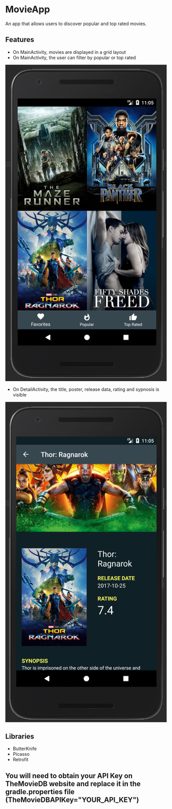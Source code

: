 # MovieApp
An app that allows users to discover popular and top rated movies.

## Features
- On MainActivity, movies are displayed in a grid layout
- On MainActivity, the user can filter by popular or top rated

![Homepage](https://github.com/SonyaMoisset/MovieApp_AND/blob/master/homepage.png)

- On DetailActivity, the title, poster, release data, rating and sypnosis is visible

![Homepage](https://github.com/SonyaMoisset/MovieApp_AND/blob/master/detailpage.png)

## Libraries
- ButterKnife
- Picasso
- Retrofit

## You will need to obtain your API Key on TheMovieDB website and replace it in the gradle.properties file (TheMovieDBAPIKey="YOUR_API_KEY")
